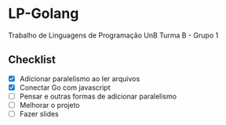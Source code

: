# LP-Golang
Trabalho de Linguagens de Programação UnB Turma B - Grupo 1

## Checklist
- [x] Adicionar paralelismo ao ler arquivos
- [x] Conectar Go com javascript
- [ ] Pensar e outras formas de adicionar paralelismo
- [ ] Melhorar o projeto
- [ ] Fazer slides
